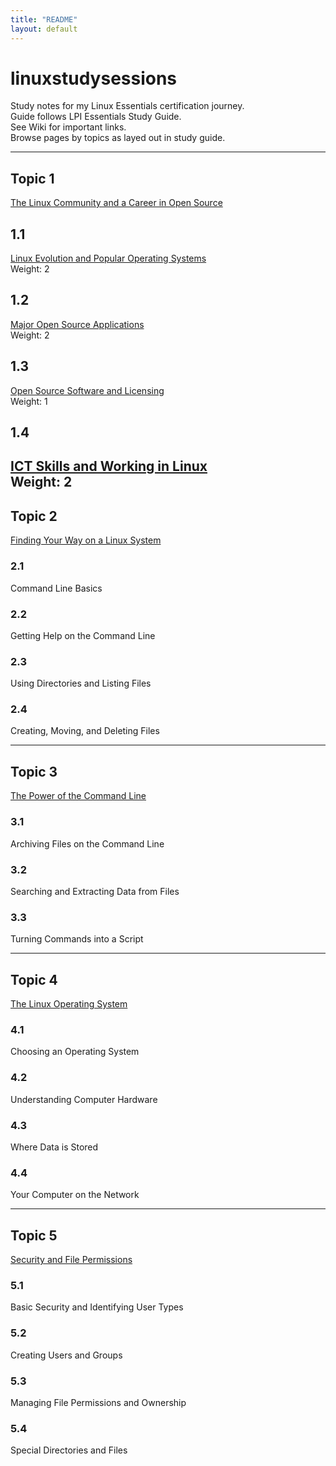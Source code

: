 ```yaml
---
title: "README"
layout: default
---
```


# linuxstudysessions
Study notes for my Linux Essentials certification journey.  
Guide follows LPI Essentials Study Guide.  
See Wiki for important links.  
Browse pages by topics as layed out in study guide.

---

## Topic 1
[The Linux Community and a Career in Open Source](https://bullintheserver.github.io/linuxstudysessions/topic1.html)
## 1.1
[Linux Evolution and Popular Operating Systems](https://bullintheserver.github.io/linuxstudysessions/topic1/1_1.html)  
Weight: 2

## 1.2
[Major Open Source Applications](https://bullintheserver.github.io/linuxstudysessions/topic1/1_2.html)  
Weight: 2  

## 1.3
[Open Source Software and Licensing](https://bullintheserver.github.io/linuxstudysessions/topic1/1_3.html)  
Weight: 1  

## 1.4
[ICT Skills and Working in Linux](https://bullintheserver.github.io/linuxstudysessions/topic1/1_4.html)  
Weight: 2  
--- 

## Topic 2  
[Finding Your Way on a Linux System](https://bullintheserver.github.io/linuxstudysessions/topic2.html)
### 2.1
Command Line Basics
### 2.2
Getting Help on the Command Line
### 2.3
Using Directories and Listing Files
### 2.4
Creating, Moving, and Deleting Files

--- 

## Topic 3  
[The Power of the Command Line](https://bullintheserver.github.io/linuxstudysessions/topic3.html)  
### 3.1  
Archiving Files on the Command Line
### 3.2  
Searching and Extracting Data from Files
### 3.3  
Turning Commands into a Script

---

## Topic 4
[The Linux Operating System](https://bullintheserver.github.io/linuxstudysessions/topic4.html)
### 4.1
Choosing an Operating System
### 4.2 
Understanding Computer Hardware
### 4.3
Where Data is Stored
### 4.4
Your Computer on the Network

---

## Topic 5
[Security and File Permissions](https://bullintheserver.github.io/linuxstudysessions/topic5.html)
### 5.1
Basic Security and Identifying User Types
### 5.2
Creating Users and Groups
### 5.3 
Managing File Permissions and Ownership
### 5.4 
Special Directories and Files